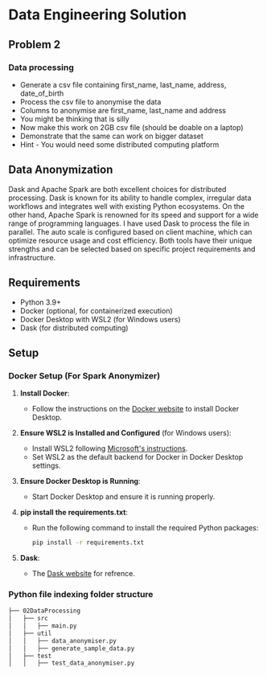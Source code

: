 # Data Engineering Solution

## Problem 2

### Data processing

- Generate a csv file containing first_name, last_name, address, date_of_birth
- Process the csv file to anonymise the data
- Columns to anonymise are first_name, last_name and address
- You might be thinking  that is silly
- Now make this work on 2GB csv file (should be doable on a laptop)
- Demonstrate that the same can work on bigger dataset
- Hint - You would need some distributed computing platform

## Data Anonymization

Dask and Apache Spark are both excellent choices for distributed processing. Dask is known for its ability to handle complex, irregular data workflows and integrates well with existing Python ecosystems. On the other hand, Apache Spark is renowned for its speed and support for a wide range of programming languages. I have used Dask to process the file in parallel. The auto scale is configured based on client machine, which can optimize resource usage and cost efficiency. Both tools have their unique strengths and can be selected based on specific project requirements and infrastructure.

## Requirements

- Python 3.9+
- Docker (optional, for containerized execution)
- Docker Desktop with WSL2 (for Windows users)
- Dask (for distributed computing)

## Setup

### Docker Setup (For Spark Anonymizer)

1. **Install Docker**:
   - Follow the instructions on the [Docker website](https://www.docker.com/products/docker-desktop) to install Docker Desktop.

2. **Ensure WSL2 is Installed and Configured** (for Windows users):
   - Install WSL2 following [Microsoft's instructions](https://docs.microsoft.com/en-us/windows/wsl/install).
   - Set WSL2 as the default backend for Docker in Docker Desktop settings.

3. **Ensure Docker Desktop is Running**:
   - Start Docker Desktop and ensure it is running properly.

4. **pip install the requirements.txt**:
   - Run the following command to install the required Python packages:
     ```bash
     pip install -r requirements.txt
     ```
5. **Dask**:
   - The [Dask website](https://docs.dask.org/en/stable/) for refrence.


### Python file indexing folder structure

```bash
├── 02DataProcessing
│   ├── src
│   │   ├── main.py
│   ├── util
│   │   ├── data_anonymiser.py
│   │   ├── generate_sample_data.py
│   ├── test
│   │   ├── test_data_anonymiser.py